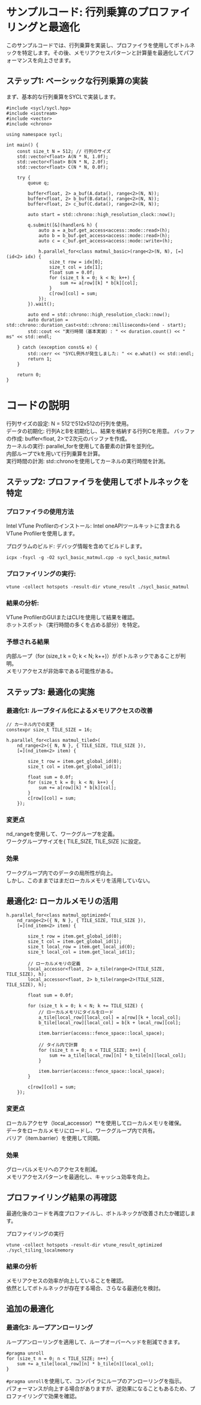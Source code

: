 # サンプルコード: 行列乗算のプロファイリングと最適化
このサンプルコードでは、行列乗算を実装し、プロファイラを使用してボトルネックを特定します。その後、メモリアクセスパターンと計算量を最適化してパフォーマンスを向上させます。  

## ステップ1: ベーシックな行列乗算の実装   
まず、基本的な行列乗算をSYCLで実装します。  

```
#include <sycl/sycl.hpp>
#include <iostream>
#include <vector>
#include <chrono>

using namespace sycl;

int main() {
    const size_t N = 512; // 行列のサイズ
    std::vector<float> A(N * N, 1.0f);
    std::vector<float> B(N * N, 2.0f);
    std::vector<float> C(N * N, 0.0f);

    try {
        queue q;

        buffer<float, 2> a_buf(A.data(), range<2>(N, N));
        buffer<float, 2> b_buf(B.data(), range<2>(N, N));
        buffer<float, 2> c_buf(C.data(), range<2>(N, N));

        auto start = std::chrono::high_resolution_clock::now();

        q.submit([&](handler& h) {
            auto a = a_buf.get_access<access::mode::read>(h);
            auto b = b_buf.get_access<access::mode::read>(h);
            auto c = c_buf.get_access<access::mode::write>(h);

            h.parallel_for<class matmul_basic>(range<2>(N, N), [=](id<2> idx) {
                size_t row = idx[0];
                size_t col = idx[1];
                float sum = 0.0f;
                for (size_t k = 0; k < N; k++) {
                    sum += a[row][k] * b[k][col];
                }
                c[row][col] = sum;
            });
        }).wait();

        auto end = std::chrono::high_resolution_clock::now();
        auto duration = std::chrono::duration_cast<std::chrono::milliseconds>(end - start);
        std::cout << "実行時間（基本実装）: " << duration.count() << " ms" << std::endl;

    } catch (exception const& e) {
        std::cerr << "SYCL例外が発生しました: " << e.what() << std::endl;
        return 1;
    }

    return 0;
}
```

# コードの説明
行列サイズの設定: N = 512で512x512の行列を使用。    
データの初期化: 行列AとBを初期化し、結果を格納する行列Cを用意。 
バッファの作成: buffer<float, 2>で2次元のバッファを作成。   
カーネルの実行: 
parallel_forを使用して各要素の計算を並列化。    
内部ループでkを用いて行列乗算を計算。   
実行時間の計測: std::chronoを使用してカーネルの実行時間を計測。 


## ステップ2: プロファイラを使用してボトルネックを特定
### プロファイラの使用方法    
    
Intel VTune Profilerのインストール: Intel oneAPIツールキットに含まれるVTune Profilerを使用します。    
    
プログラムのビルド: デバッグ情報を含めてビルドします。    

```
icpx -fsycl -g -O2 sycl_basic_matmul.cpp -o sycl_basic_matmul
```
### プロファイリングの実行:
```
vtune -collect hotspots -result-dir vtune_result ./sycl_basic_matmul
```
### 結果の分析:
VTune ProfilerのGUIまたはCLIを使用して結果を確認。    
ホットスポット（実行時間の多くを占める部分）を特定。    
### 予想される結果    
内部ループ（for (size_t k = 0; k < N; k++)）がボトルネックであることが判明。    
メモリアクセスが非効率である可能性がある。    

## ステップ3: 最適化の実施
### 最適化1: ループタイル化によるメモリアクセスの改善
```
// カーネル内での変更
constexpr size_t TILE_SIZE = 16;

h.parallel_for<class matmul_tiled>(
    nd_range<2>({ N, N }, { TILE_SIZE, TILE_SIZE }),
    [=](nd_item<2> item) {

        size_t row = item.get_global_id(0);
        size_t col = item.get_global_id(1);

        float sum = 0.0f;
        for (size_t k = 0; k < N; k++) {
            sum += a[row][k] * b[k][col];
        }
        c[row][col] = sum;
    });
```
### 変更点
nd_rangeを使用して、ワークグループを定義。  
ワークグループサイズを{ TILE_SIZE, TILE_SIZE }に設定。    
### 効果
ワークグループ内でのデータの局所性が向上。    
しかし、このままではまだローカルメモリを活用していない。    
## 最適化2: ローカルメモリの活用    
```
h.parallel_for<class matmul_optimized>(
    nd_range<2>({ N, N }, { TILE_SIZE, TILE_SIZE }),
    [=](nd_item<2> item) {

        size_t row = item.get_global_id(0);
        size_t col = item.get_global_id(1);
        size_t local_row = item.get_local_id(0);
        size_t local_col = item.get_local_id(1);

        // ローカルメモリの定義
        local_accessor<float, 2> a_tile(range<2>(TILE_SIZE, TILE_SIZE), h);
        local_accessor<float, 2> b_tile(range<2>(TILE_SIZE, TILE_SIZE), h);

        float sum = 0.0f;

        for (size_t k = 0; k < N; k += TILE_SIZE) {
            // ローカルメモリにタイルをロード
            a_tile[local_row][local_col] = a[row][k + local_col];
            b_tile[local_row][local_col] = b[k + local_row][col];

            item.barrier(access::fence_space::local_space);

            // タイル内で計算
            for (size_t n = 0; n < TILE_SIZE; n++) {
                sum += a_tile[local_row][n] * b_tile[n][local_col];
            }

            item.barrier(access::fence_space::local_space);
        }

        c[row][col] = sum;
    });
```
### 変更点
ローカルアクセサ（local_accessor）**を使用してローカルメモリを確保。    
データをローカルメモリにロードし、ワークグループ内で共有。    
バリア（item.barrier）を使用して同期。    
### 効果
グローバルメモリへのアクセスを削減。    
メモリアクセスパターンを最適化し、キャッシュ効率を向上。    

## プロファイリング結果の再確認
最適化後のコードを再度プロファイルし、ボトルネックが改善されたか確認します。    
    
プロファイリングの実行    

```
vtune -collect hotspots -result-dir vtune_result_optimized ./sycl_tiling_localmemory
```
### 結果の分析
メモリアクセスの効率が向上していることを確認。    
依然としてボトルネックが存在する場合、さらなる最適化を検討。    

## 追加の最適化    
### 最適化3: ループアンローリング    
ループアンローリングを適用して、ループオーバーヘッドを削減できます。    
```
#pragma unroll
for (size_t n = 0; n < TILE_SIZE; n++) {
    sum += a_tile[local_row][n] * b_tile[n][local_col];
}
```
`#pragma unroll`を使用して、コンパイラにループのアンローリングを指示。    
パフォーマンスが向上する場合がありますが、逆効果になることもあるため、プロファイリングで効果を確認。    
